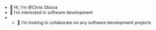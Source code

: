 - 👋 Hi, I’m @Chris Obiora
- 👀 I’m interested in software development
- - 💞️ I’m looking to collaborate on any software development projects


<!---
Chrisobz/Chrisobz is a ✨ special ✨ repository because its `README.md` (this file) appears on your GitHub profile.
You can click the Preview link to take a look at your changes.
--->
